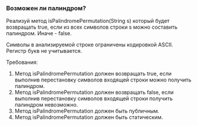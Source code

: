 
### Возможен ли палиндром?

Реализуй метод isPalindromePermutation(String s) который будет возвращать true, если из всех символов строки s
можно составить палиндром. Иначе - false.

Символы в анализируемой строке ограничены кодировкой ASCII.
Регистр букв не учитывается.


Требования:
1.	Метод isPalindromePermutation должен возвращать true, если выполнив перестановку символов входящей строки можно получить палиндром.
2.	Метод isPalindromePermutation должен возвращать false, если выполнив перестановку символов входящей строки получить палиндром невозможно.
3.	Метод isPalindromePermutation должен быть публичным.
4.	Метод isPalindromePermutation должен быть статическим.


